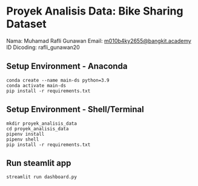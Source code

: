 #  Proyek Analisis Data: Bike Sharing Dataset #
Nama: Muhamad Rafli Gunawan
Email: m010b4ky2655@bangkit.academy
ID Dicoding: rafli_gunawan20

## Setup Environment - Anaconda
```
conda create --name main-ds python=3.9
conda activate main-ds
pip install -r requirements.txt
```

## Setup Environment - Shell/Terminal
```
mkdir proyek_analisis_data
cd proyek_analisis_data
pipenv install
pipenv shell
pip install -r requirements.txt
```

## Run steamlit app
```
streamlit run dashboard.py
```